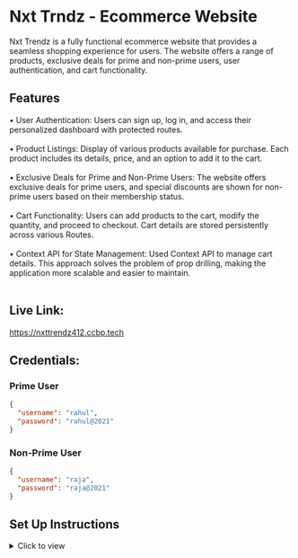 # Nxt Trndz - Ecommerce Website

Nxt Trendz is a fully functional ecommerce website that provides a seamless shopping experience for users. The website offers a range of products, exclusive deals for prime and non-prime users, user authentication, and cart functionality.

## Features
•	User Authentication:
Users can sign up, log in, and access their personalized dashboard with protected routes. <br/><br/>
•	Product Listings:
Display of various products available for purchase. Each product includes its details, price, and an option to add it to the cart. <br/><br/>
•	Exclusive Deals for Prime and Non-Prime Users:
The website offers exclusive deals for prime users, and special discounts are shown for non-prime users based on their membership status. <br/><br/>
•	Cart Functionality:
Users can add products to the cart, modify the quantity, and proceed to checkout. Cart details are stored persistently across various Routes. <br/><br/>
•	Context API for State Management:
Used Context API to manage cart details. This approach solves the problem of prop drilling, making the application more scalable and easier to maintain. <br/><br/>

## Live Link: 

https://nxttrendz412.ccbp.tech

## Credentials: 

### Prime User

```json
{
  "username": "rahul",
  "password": "rahul@2021"
}
```

### Non-Prime User

```json
{
  "username": "raja",
  "password": "raja@2021"
}
```

## Set Up Instructions

<details>
<summary>Click to view</summary>

- Download dependencies by running `npm install`
- Start up the app using `npm start`
</details>
